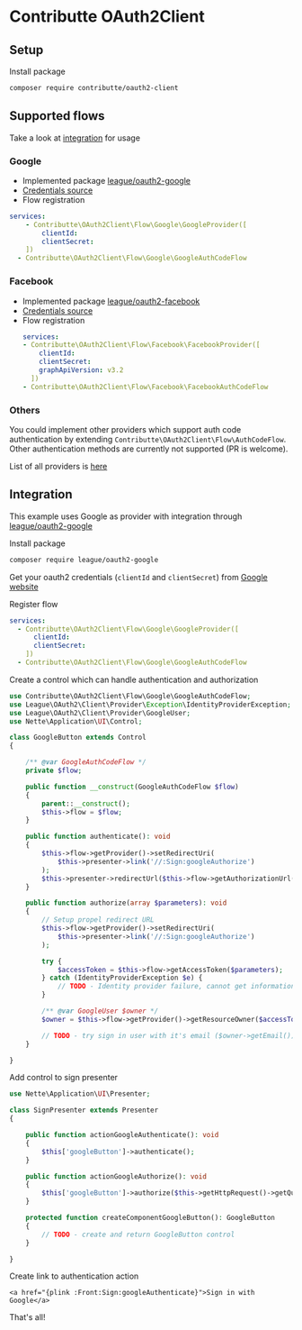 # Contributte OAuth2Client

## Setup

Install package

```bash
composer require contributte/oauth2-client
```

## Supported flows

Take a look at [integration](#integration) for usage

### Google

- Implemented package [league/oauth2-google](https://github.com/thephpleague/oauth2-google)
- [Credentials source](https://developers.google.com/identity/protocols/OpenIDConnect#registeringyourapp)
- Flow registration

```yaml
services:
    - Contributte\OAuth2Client\Flow\Google\GoogleProvider([
        clientId:
        clientSecret:
    ])
  - Contributte\OAuth2Client\Flow\Google\GoogleAuthCodeFlow
```

### Facebook

- Implemented package [league/oauth2-facebook](https://github.com/thephpleague/oauth2-facebook)
- [Credentials source](https://developers.facebook.com/docs/facebook-login/overview)
- Flow registration
  ```yaml
  services:
  - Contributte\OAuth2Client\Flow\Facebook\FacebookProvider([
      clientId:
      clientSecret:
      graphApiVersion: v3.2
    ])
  - Contributte\OAuth2Client\Flow\Facebook\FacebookAuthCodeFlow
  ```

### Others

You could implement other providers which support auth code authentication by extending `Contributte\OAuth2Client\Flow\AuthCodeFlow`. Other authentication methods are currently not supported (PR is welcome).

List of all providers is [here](https://github.com/thephpleague/oauth2-client/blob/master/docs/providers/thirdparty.md)

## Integration

This example uses Google as provider with integration through [league/oauth2-google](https://github.com/thephpleague/oauth2-google)

Install package

```bash
composer require league/oauth2-google
```

Get your oauth2 credentials (`clientId` and `clientSecret`) from [Google website](https://developers.google.com/identity/protocols/OpenIDConnect#registeringyourapp)

Register flow

```yaml
services:
  - Contributte\OAuth2Client\Flow\Google\GoogleProvider([
      clientId:
      clientSecret:
    ])
  - Contributte\OAuth2Client\Flow\Google\GoogleAuthCodeFlow
```

Create a control which can handle authentication and authorization

```php
use Contributte\OAuth2Client\Flow\Google\GoogleAuthCodeFlow;
use League\OAuth2\Client\Provider\Exception\IdentityProviderException;
use League\OAuth2\Client\Provider\GoogleUser;
use Nette\Application\UI\Control;

class GoogleButton extends Control
{

	/** @var GoogleAuthCodeFlow */
	private $flow;

	public function __construct(GoogleAuthCodeFlow $flow)
	{
		parent::__construct();
		$this->flow = $flow;
	}

	public function authenticate(): void
	{
		$this->flow->getProvider()->setRedirectUri(
			$this->presenter->link('//:Sign:googleAuthorize')
		);
		$this->presenter->redirectUrl($this->flow->getAuthorizationUrl());
	}

	public function authorize(array $parameters): void
	{
		// Setup propel redirect URL
		$this->flow->getProvider()->setRedirectUri(
			$this->presenter->link('//:Sign:googleAuthorize')
		);

		try {
			$accessToken = $this->flow->getAccessToken($parameters);
		} catch (IdentityProviderException $e) {
			// TODO - Identity provider failure, cannot get information about user
		}

		/** @var GoogleUser $owner */
		$owner = $this->flow->getProvider()->getResourceOwner($accessToken);

		// TODO - try sign in user with it's email ($owner->getEmail())
	}

}
```

Add control to sign presenter

```php
use Nette\Application\UI\Presenter;

class SignPresenter extends Presenter
{

	public function actionGoogleAuthenticate(): void
	{
		$this['googleButton']->authenticate();
	}

	public function actionGoogleAuthorize(): void
	{
		$this['googleButton']->authorize($this->getHttpRequest()->getQuery());
	}

	protected function createComponentGoogleButton(): GoogleButton
	{
		// TODO - create and return GoogleButton control
	}

}
```

Create link to authentication action

```latte
<a href="{plink :Front:Sign:googleAuthenticate}">Sign in with Google</a>
```

That's all!
